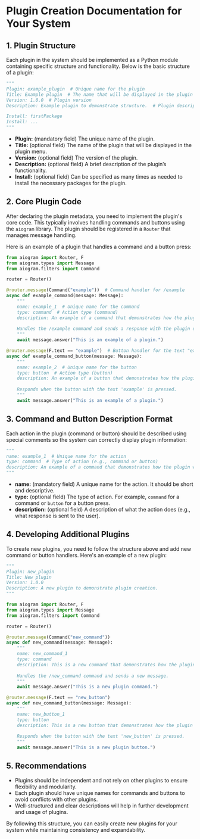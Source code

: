 # Plugin Creation Documentation for Your System

## 1. Plugin Structure

Each plugin in the system should be implemented as a Python module containing specific structure and functionality. Below is the basic structure of a plugin:

```python
"""
Plugin: example_plugin  # Unique name for the plugin
Title: Example plugin  # The name that will be displayed in the plugin menu
Version: 1.0.0  # Plugin version
Description: Example plugin to demonstrate structure.  # Plugin description

Install: firstPackage
Install: ...
"""
```

- **Plugin:** (mandatory field) The unique name of the plugin.
- **Title:** (optional field) The name of the plugin that will be displayed in the plugin menu.
- **Version:** (optional field) The version of the plugin.
- **Description:** (optional field) A brief description of the plugin’s functionality.
- **Install:** (optional field) Can be specified as many times as needed to install the necessary packages for the plugin.

## 2. Core Plugin Code

After declaring the plugin metadata, you need to implement the plugin's core code. This typically involves handling commands and buttons using the `aiogram` library. The plugin should be registered in a `Router` that manages message handling.

Here is an example of a plugin that handles a command and a button press:

```python
from aiogram import Router, F
from aiogram.types import Message
from aiogram.filters import Command

router = Router()

@router.message(Command("example"))  # Command handler for /example
async def example_command(message: Message):
    """
    name: example_1  # Unique name for the command
    type: command  # Action type (command)
    description: An example of a command that demonstrates how the plugin works.
    
    Handles the /example command and sends a response with the plugin description.
    """
    await message.answer("This is an example of a plugin.")

@router.message(F.text == "example")  # Button handler for the text "example"
async def example_command_button(message: Message):
    """
    name: example_2  # Unique name for the button
    type: button  # Action type (button)
    description: An example of a button that demonstrates how the plugin works.
    
    Responds when the button with the text 'example' is pressed.
    """
    await message.answer("This is an example of a plugin.")
```

## 3. Command and Button Description Format

Each action in the plugin (command or button) should be described using special comments so the system can correctly display plugin information:

```python
"""
name: example_1  # Unique name for the action
type: command  # Type of action (e.g., command or button)
description: An example of a command that demonstrates how the plugin works.  # Action description
"""
```

- **name:** (mandatory field) A unique name for the action. It should be short and descriptive.
- **type:** (optional field) The type of action. For example, `command` for a command or `button` for a button press.
- **description:** (optional field) A description of what the action does (e.g., what response is sent to the user).

## 4. Developing Additional Plugins

To create new plugins, you need to follow the structure above and add new command or button handlers. Here's an example of a new plugin:

```python
"""
Plugin: new_plugin
Title: New plugin
Version: 1.0.0
Description: A new plugin to demonstrate plugin creation.
"""

from aiogram import Router, F
from aiogram.types import Message
from aiogram.filters import Command

router = Router()

@router.message(Command("new_command"))
async def new_command(message: Message):
    """
    name: new_command_1
    type: command
    description: This is a new command that demonstrates how the plugin works.
    
    Handles the /new_command command and sends a new message.
    """
    await message.answer("This is a new plugin command.")

@router.message(F.text == "new_button")
async def new_command_button(message: Message):
    """
    name: new_button_1
    type: button
    description: This is a new button that demonstrates how the plugin works.
    
    Responds when the button with the text 'new_button' is pressed.
    """
    await message.answer("This is a new plugin button.")
```

## 5. Recommendations

- Plugins should be independent and not rely on other plugins to ensure flexibility and modularity.
- Each plugin should have unique names for commands and buttons to avoid conflicts with other plugins.
- Well-structured and clear descriptions will help in further development and usage of plugins.

By following this structure, you can easily create new plugins for your system while maintaining consistency and expandability.
